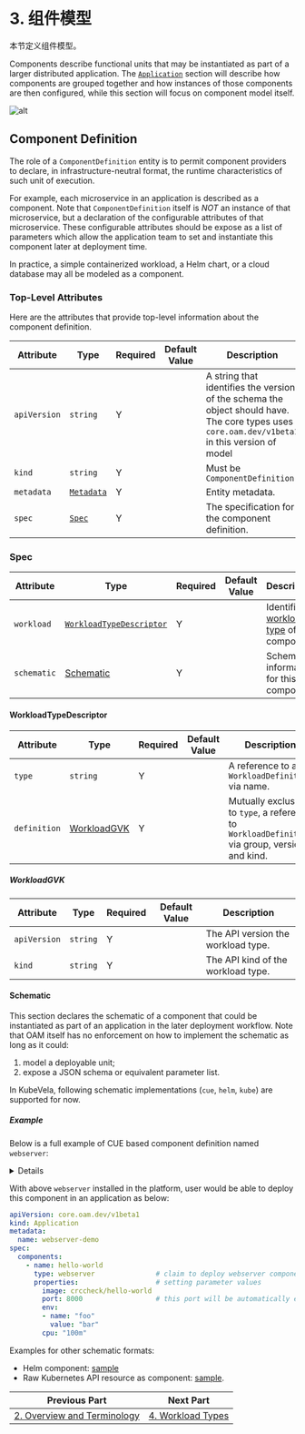 # 3. 组件模型

本节定义组件模型。

Components describe functional units that may be instantiated as part of a larger distributed application. The [`Application`](7.application.md) section will describe how components are grouped together and how instances of those components are then configured, while this section will focus on component model itself.

![alt](./assets/modern_app.png)

## Component Definition

The role of a `ComponentDefinition` entity is to permit component providers to declare, in infrastructure-neutral format, the runtime characteristics of such unit of execution.

For example, each microservice in an application is described as a component. Note that `ComponentDefinition` itself is *NOT* an instance of that microservice, but a declaration of the configurable attributes of that microservice. These configurable attributes should be expose as a list of parameters which allow the application team to set and instantiate this component later at deployment time.

In practice, a simple containerized workload, a Helm chart, or a cloud database may all be modeled as a component.

### Top-Level Attributes

Here are the attributes that provide top-level information about the component definition.

| Attribute    | Type                                                 | Required | Default Value | Description                                                                                                                                    |
| ------------ | ---------------------------------------------------- | -------- | ------------- | ---------------------------------------------------------------------------------------------------------------------------------------------- |
| `apiVersion` | `string`                                             | Y        |               | A string that identifies the version of the schema the object should have. The core types uses `core.oam.dev/v1beta1` in this version of model |
| `kind`       | `string`                                             | Y        |               | Must be `ComponentDefinition`                                                                                                                  |
| `metadata`   | [`Metadata`](2.overview_and_terminology.md#metadata) | Y        |               | Entity metadata.                                                                                                                               |
| `spec`       | [`Spec`](#spec)                                      | Y        |               | The specification for the component definition.                                                                                                |

### Spec

| Attribute   | Type                                                | Required | Default Value | Description                                                           |
| ----------- | --------------------------------------------------- | -------- | ------------- | --------------------------------------------------------------------- |
| `workload`  | [`WorkloadTypeDescriptor`](#workloadTypeDescriptor) | Y        |               | Identifier to [workload type](4.workload_types.md) of this component. |
| `schematic` | [Schematic](#schematic)                             | Y        |               | Schematic information for this component.                             |

#### WorkloadTypeDescriptor

| Attribute    | Type                        | Required | Default Value | Description                                                                                     |
| ------------ | --------------------------- | -------- | ------------- | ----------------------------------------------------------------------------------------------- |
| `type`       | `string`                    | Y        |               | A reference to a `WorkloadDefinition` via name.                                                 |
| `definition` | [WorkloadGVK](#workloadGVK) | Y        |               | Mutually exclusive to `type`, a reference to `WorkloadDefinition` via group, version, and kind. |

##### WorkloadGVK

| Attribute    | Type     | Required | Default Value | Description                        |
| ------------ | -------- | -------- | ------------- | ---------------------------------- |
| `apiVersion` | `string` | Y        |               | The API version the workload type. |
| `kind`       | `string` | Y        |               | The API kind of the workload type. |


#### Schematic

This section declares the schematic of a component that could be instantiated as part of an application in the later deployment workflow. Note that OAM itself has no enforcement on how to implement the schematic as long as it could:
  1. model a deployable unit;
  2. expose a JSON schema or equivalent parameter list.

In KubeVela, following schematic implementations (`cue`, `helm`, `kube`) are supported for now.

##### Example

Below is a full example of CUE based component definition named `webserver`:

<p>
<details>

```yaml
apiVersion: core.oam.dev/v1beta1
kind: ComponentDefinition
metadata:
  name: webserver
  annotations:
    definition.oam.dev/description: "webserver is a combo of Deployment + Service"
spec:
  workload:
    definition:
      apiVersion: apps/v1
      kind: Deployment
  schematic:
    cue:
      template: |
        output: {
            apiVersion: "apps/v1"
            kind:       "Deployment"
            spec: {
                selector: matchLabels: {
                    "app.oam.dev/component": context.name
                }
                template: {
                    metadata: labels: {
                        "app.oam.dev/component": context.name
                    }
                    spec: {
                        containers: [{
                            name:  context.name
                            image: parameter.image

                            if parameter["cmd"] != _|_ {
                                command: parameter.cmd
                            }

                            if parameter["env"] != _|_ {
                                env: parameter.env
                            }

                            if context["config"] != _|_ {
                                env: context.config
                            }

                            ports: [{
                                containerPort: parameter.port
                            }]

                            if parameter["cpu"] != _|_ {
                                resources: {
                                    limits:
                                        cpu: parameter.cpu
                                    requests:
                                        cpu: parameter.cpu
                                }
                            }
                        }]
                }
                }
            }
        }
        // an extra template
        outputs: service: {
            apiVersion: "v1"
            kind:       "Service"
            spec: {
                selector: {
                    "app.oam.dev/component": context.name
                }
                ports: [
                    {
                        port:       parameter.port
                        targetPort: parameter.port
                    },
                ]
            }
        }
        parameter: {
            image: string
            cmd?: [...string]
            port: *80 | int
            env?: [...{
                name:   string
                value?: string
                valueFrom?: {
                    secretKeyRef: {
                        name: string
                        key:  string
                    }
                }
            }]
            cpu?: string
        }
```

</details>
</p>

With above `webserver` installed in the platform, user would be able to deploy this component in an application as below:

```yaml
apiVersion: core.oam.dev/v1beta1
kind: Application
metadata:
  name: webserver-demo
spec:
  components:
    - name: hello-world
      type: webserver               # claim to deploy webserver component definition
      properties:                   # setting parameter values
        image: crccheck/hello-world
        port: 8000                  # this port will be automatically exposed to public
        env:
        - name: "foo"
          value: "bar"
        cpu: "100m"
```
Examples for other schematic formats:

- Helm component: [sample](https://kubevela.io/docs/next/end-user/components/helm)
- Raw Kubernetes API resource as component: [sample](https://kubevela.io/docs/next/end-user/components/cue/raw).

| Previous Part                                                | Next Part                                |
| ------------------------------------------------------------ | ---------------------------------------- |
| [2. Overview and Terminology](2.overview_and_terminology.md) | [4. Workload Types](4.workload_types.md) | 
